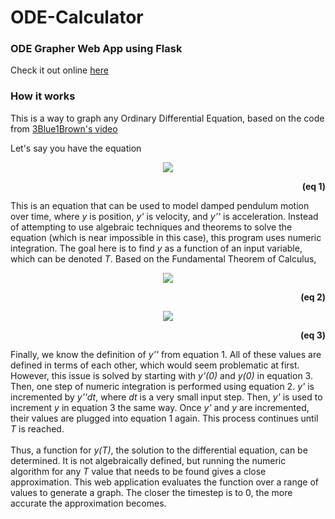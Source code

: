 
# ODE-Calculator

### ODE Grapher Web App using Flask
Check it out online [here](http://odecalculator.pythonanywhere.com)

### How it works
This is a way to graph any Ordinary Differential Equation, based on the code from [3Blue1Brown's video](https://www.youtube.com/watch?v=p_di4Zn4wz4)

Let's say you have the equation
<p style="text-align: center"><img src="https://latex.codecogs.com/svg.latex?y''=-0.5y-4.9sin(y)"></p>
<p style="text-align: right"><b>(eq 1)</b></p>
This is an equation that can be used to model damped pendulum motion over time, where <i>y</i> is position, <i>y'</i> is velocity, and <i>y''</i> is acceleration.
Instead of attempting to use algebraic techniques and theorems to solve the equation (which is near impossible in this case), this program uses numeric integration.
The goal here is to find <i>y</i> as a function of an input variable, which can be denoted <i>T</i>. Based on the Fundamental Theorem of Calculus,
<p style="text-align: center"><img src="https://latex.codecogs.com/svg.latex?y(T)=\int_0^Ty'dt&plus;y(0)"></p>
<p style="text-align: right"><b>(eq 2)</b></p>
<p style="text-align: center"><img src="https://latex.codecogs.com/svg.latex?y'(T)=\int_0^Ty''dt&plus;y'(0)"></p>
<p style="text-align: right"><b>(eq 3)</b></p>
Finally, we know the definition of <i>y''</i> from equation 1. All of these values are defined in terms of each other, which would seem problematic at first.
However, this issue is solved by starting with <i>y'(0)</i> and <i>y(0)</i> in equation 3. Then, one step of numeric integration is performed using equation 2.
<i>y'</i> is incremented by <i>y''dt</i>, where <i>dt</i> is a very small input step. Then, <i>y'</i> is used to increment <i>y</i> in equation 3 the same way.
Once <i>y'</i> and <i>y</i> are incremented, their values are plugged into equation 1 again. This process continues until <i>T</i> is reached.
<br><br>
Thus, a function for <i>y(T)</i>, the solution to the differential equation, can be determined. It is not algebraically defined, but running the numeric algorithm for
any <i>T</i> value that needs to be found gives a close approximation. This web application evaluates the function over a range of values to generate a graph.
The closer the timestep is to 0, the more accurate the approximation becomes.
